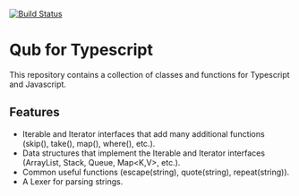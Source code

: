 [![Build Status](https://travis-ci.org/danschultequb/qub-typescript.svg?branch=master)](https://travis-ci.org/danschultequb/qub-typescript)

# Qub for Typescript

This repository contains a collection of classes and functions for Typescript and Javascript.

## Features

- Iterable<T> and Iterator<T> interfaces that add many additional functions (skip(), take(), map(), where(), etc.).
- Data structures that implement the Iterable<T> and Iterator<T> interfaces (ArrayList<T>, Stack<T>, Queue<T>, Map<K,V>, etc.).
- Common useful functions (escape(string), quote(string), repeat(string)).
- A Lexer for parsing strings.
